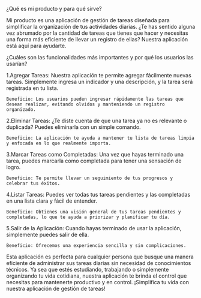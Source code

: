 ¿Qué es mi producto y para qué sirve?

Mi producto es una aplicación de gestión de tareas diseñada para simplificar la organización de tus actividades diarias. ¿Te has sentido alguna vez abrumado por la cantidad de tareas que tienes que hacer y necesitas una forma más eficiente de llevar un registro de ellas? Nuestra aplicación está aquí para ayudarte.

¿Cuáles son las funcionalidades más importantes y por qué los usuarios las usarían?

1.Agregar Tareas: Nuestra aplicación te permite agregar fácilmente nuevas tareas. Simplemente ingresa un indicador y una descripción, y la tarea será registrada en tu lista.

    Beneficio: Los usuarios pueden ingresar rápidamente las tareas que desean realizar, evitando olvidos y manteniendo un registro organizado.

2.Eliminar Tareas: ¿Te diste cuenta de que una tarea ya no es relevante o duplicada? Puedes eliminarla con un simple comando.

    Beneficio: La aplicación te ayuda a mantener tu lista de tareas limpia y enfocada en lo que realmente importa.

3.Marcar Tareas como Completadas: Una vez que hayas terminado una tarea, puedes marcarla como completada para tener una sensación de logro.

    Beneficio: Te permite llevar un seguimiento de tus progresos y celebrar tus éxitos.

4.Listar Tareas: Puedes ver todas tus tareas pendientes y las completadas en una lista clara y fácil de entender.

    Beneficio: Obtienes una visión general de tus tareas pendientes y completadas, lo que te ayuda a priorizar y planificar tu día.

5.Salir de la Aplicación: Cuando hayas terminado de usar la aplicación, simplemente puedes salir de ella.

    Beneficio: Ofrecemos una experiencia sencilla y sin complicaciones.

Esta aplicación es perfecta para cualquier persona que busque una manera eficiente de administrar sus tareas diarias sin necesidad de conocimientos técnicos. Ya sea que estés estudiando, trabajando o simplemente organizando tu vida cotidiana, nuestra aplicación te brinda el control que necesitas para mantenerte productivo y en control. ¡Simplifica tu vida con nuestra aplicación de gestión de tareas!





